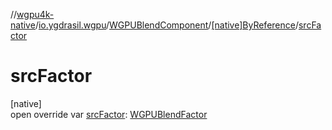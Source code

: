 //[wgpu4k-native](../../../../index.md)/[io.ygdrasil.wgpu](../../index.md)/[WGPUBlendComponent](../index.md)/[[native]ByReference](index.md)/[srcFactor](src-factor.md)

# srcFactor

[native]\
open override var [srcFactor](src-factor.md): [WGPUBlendFactor](../../-w-g-p-u-blend-factor/index.md)